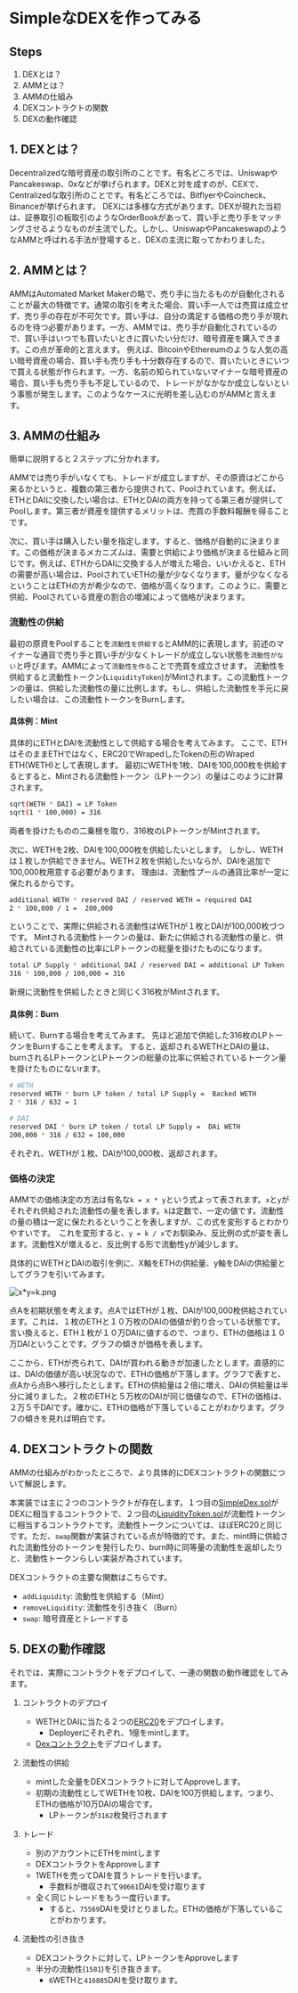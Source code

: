 # SimpleなDEXを作ってみる

## Steps
1. DEXとは？
2. AMMとは？
3. AMMの仕組み
4. DEXコントラクトの関数
5. DEXの動作確認

## 1. DEXとは？
Decentralizedな暗号資産の取引所のことです。有名どころでは、UniswapやPancakeswap、0xなどが挙げられます。DEXと対を成すのが、CEXで、Centralizedな取引所のことです。有名どころでは、BitflyerやCoincheck、Binanceが挙げられます。
DEXには多様な方式があります。DEXが現れた当初は、証券取引の板取引のようなOrderBookがあって、買い手と売り手をマッチングさせるようなものが主流でした。しかし、UniswapやPancakeswapのようなAMMと呼ばれる手法が登場すると、DEXの主流に取ってかわりました。

## 2. AMMとは？
AMMはAutomated Market Makerの略で、売り手に当たるものが自動化されることが最大の特徴です。通常の取引を考えた場合、買い手一人では売買は成立せず、売り手の存在が不可欠です。買い手は、自分の満足する価格の売り手が現れるのを待つ必要があります。一方、AMMでは、売り手が自動化されているので、買い手はいつでも買いたいときに買いたい分だけ、暗号資産を購入できます。この点が革命的と言えます。
例えば、BitcoinやEthereumのような人気の高い暗号資産の場合、買い手も売り手も十分数存在するので、買いたいときにいつで買える状態が作られます。一方、名前の知られていないマイナーな暗号資産の場合、買い手も売り手も不足しているので、トレードがなかなか成立しないという事態が発生します。このようなケースに光明を差し込むのがAMMと言えます。


## 3. AMMの仕組み
簡単に説明すると２ステップに分かれます。

AMMでは売り手がいなくても、トレードが成立しますが、その原資はどこから来るかというと、複数の第三者から提供されて、Poolされています。例えば、ETHとDAIに交換したい場合は、ETHとDAIの両方を持ってる第三者が提供してPoolします。第三者が資産を提供するメリットは、売買の手数料報酬を得ることです。

次に、買い手は購入したい量を指定します。すると、価格が自動的に決まります。この価格が決まるメカニズムは、需要と供給により価格が決まる仕組みと同じです。例えば、ETHからDAIに交換する人が増えた場合、いいかえると、ETHの需要が高い場合は、PoolされていETHの量が少なくなります。量が少なくなるということはETHの方が希少なので、価格が高くなります。このように、需要と供給、Poolされている資産の割合の増減によって価格が決まります。

### 流動性の供給
最初の原資をPoolすることを`流動性を供給する`とAMM的に表現します。前述のマイナーな通貨で売り手と買い手が少なくトレードが成立しない状態を`流動性がない`と呼びます。AMMによって`流動性を作る`ことで売買を成立させます。
流動性を供給すると流動性トークン(`LiquidityToken`)がMintされます。この流動性トークンの量は、供給した流動性の量に比例します。もし、供給した流動性を手元に戻したい場合は、この流動性トークンをBurnします。

#### 具体例：Mint
具体的にETHとDAIを流動性として供給する場合を考えてみます。
ここで、ETHはそのままETHではなく、ERC20でWrapedしたTokenの形のWraped ETH(WETH)として表現します。
最初にWETHを1枚、DAIを100,000枚を供給するとすると、Mintされる流動性トークン（LPトークン）の量はこのように計算されます。
```sh
sqrt(WETH * DAI) = LP Token
sqrt(1 * 100,000) = 316
```
両者を掛けたものの二乗根を取り、316枚のLPトークンがMintされます。

次に、WETHを2枚、DAIを100,000枚を供給したいとします。
しかし、WETHは１枚しか供給できません。WETH２枚を供給したいならが、DAIを追加で100,000枚用意する必要があります。
理由は、流動性プールの通貨比率が一定に保たれるからです。
```sh
additional WETH * reserved DAI / reserved WETH = required DAI
2 * 100,000 / 1 =  200,000
```
ということで、実際に供給される流動性はWETHが１枚とDAIが100,000枚づつです。
Mintされる流動性トークンの量は、新たに供給される流動性の量と、供給されている流動性の比率にLPトークンの総量を掛けたものになります。
```sh
total LP Supply * additional DAI / reserved DAI = additional LP Token
316 * 100,000 / 100,000 = 316
```
新規に流動性を供給したときと同じく316枚がMintされます。

#### 具体例：Burn
続いて、Burnする場合を考えてみます。
先ほど追加で供給した316枚のLPトークンをBurnすることを考えます。
すると、返却されるWETHとDAIの量は、burnされるLPトークンとLPトークンの総量の比率に供給されているトークン量を掛けたものにないrます。
```sh
# WETH
reserved WETH * burn LP token / total LP Supply =  Backed WETH
2 * 316 / 632 = 1

# DAI
reserved DAI * burn LP token / total LP Supply =  DAi WETH
200,000 * 316 / 632 = 100,000
```
それぞれ、WETHが１枚、DAIが100,000枚、返却されます。

### 価格の決定
AMMでの価格決定の方法は有名な`k = x * y`という式よって表されます。`x`と`y`がそれぞれ供給された流動性の量を表します。`k`は定数で、一定の値です。流動性の量の積は一定に保たれるということを表しますが、この式を変形するとわかりやすいです。　これを変形すると、`y = k / x`でお馴染み、反比例の式が姿を表します。流動性Xが増えると、反比例する形で流動性yが減少します。

具体的にWETHとDAIの取引を例に、X軸をETHの供給量、y軸をDAIの供給量としてグラフを引いてみます。

![x*y=k.png](./img/x*y=k.png)

点Aを初期状態を考えます。点AではETHが１枚、DAIが100,000枚供給されています。これは、１枚のETHと１０万枚のDAIの価値が釣り合っている状態です。言い換えると、ETH１枚が１０万DAIに値するので、つまり、ETHの価格は１０万DAIということです。グラフの傾きが価格を表します。

ここから、ETHが売られて、DAIが買われる動きが加速したとします。直感的には、DAIの価値が高い状況なので、ETHの価格が下落します。グラフで表すと、点Aから点Bへ移行したとします。ETHの供給量は２倍に増え、DAIの供給量は半分に減りました。２枚のETHと５万枚のDAIが同じ価値なので、ETHの価格は、２万５千DAIです。確かに、ETHの価格が下落していることがわかります。グラフの傾きを見れば明白です。


## 4. DEXコントラクトの関数
AMMの仕組みがわかったところで、より具体的にDEXコントラクトの関数について解説します。

本実装では主に２つのコントラクトが存在します。１つ目の[SimpleDex.sol](./SimpleDex.sol)がDEXに相当するコントラクトで、２つ目の[LiquidityToken.sol](./LiquidityToken.sol)が流動性トークンに相当するコントラクトです。流動性トークンについては、ほぼERC20と同じです。ただ、`swap`関数が実装されている点が特徴的です。また、mint時に供給された流動性分のトークンを発行したり、burn時に同等量の流動性を返却したりと、流動性トークンらしい実装が為されています。

DEXコントラクトの主要な関数はこちらです。
- `addLiquidity`: 流動性を供給する（Mint）
- `removeLiquidity`: 流動性を引き抜く（Burn）
- `swap`: 暗号資産とトレードする


## 5. DEXの動作確認
それでは、実際にコントラクトをデプロイして、一連の関数の動作確認をしてみます。

1. コントラクトのデプロイ
    - WETHとDAIに当たる２つの[ERC20](./MockERC20.sol)をデプロイします。
        - Deployerにそれぞれ、1億をmintします。
    - [Dexコントラクト](./SimpleDex.sol)をデプロイします。

3. 流動性の供給
    - mintした全量をDEXコントラクトに対してApproveします。
    - 初期の流動性としてWETHを10枚、DAIを100万供給します。つまり、ETHの価格が10万DAIの場合です。
        - LPトークンが`3162`枚発行されます

4. トレード
    - 別のアカウントにETHをmintします
    - DEXコントラクトをApproveします
    - 1WETHを売ってDAIを買うトレードを行います。
      - 手数料が徴収されて`90661`DAIを受け取ります
    - 全く同じトレードをもう一度行います。
      - すると、`75569`DAIを受けとりました。ETHの価格が下落していることがわかります。

5. 流動性の引き抜き
    - DEXコントラクトに対して、LPトークンをApproveします
    - 半分の流動性(`1581`)を引き抜きます。
        - `6`WETHと`416885`DAIを受け取ります。
